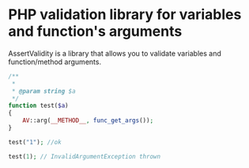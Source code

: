 PHP validation library for variables and function's arguments
=============================================================

AssertValidity is a library that allows you to validate variables and function/method arguments.
 
```php
/**
 * 
 * @param string $a
 */
function test($a)
{
    AV::arg(__METHOD__, func_get_args());
}

test("1"); //ok

test(1); // InvalidArgumentException thrown

```